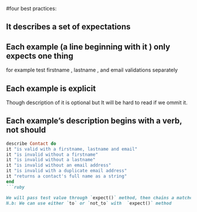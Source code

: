#four best practices:

## It describes a set of expectations

## Each example (a line beginning with it ) only expects one thing
for example test firstname , lastname , and email validations separately

## Each example is explicit
Though description of it is optional but It will be hard to read if we ommit it.

## Each example’s description begins with a verb, not should
```ruby
describe Contact do
it "is valid with a firstname, lastname and email"
it "is invalid without a firstname"
it "is invalid without a lastname"
it "is invalid without an email address"
it "is invalid with a duplicate email address"
it "returns a contact's full name as a string"
end
```ruby

We will pass test value through `expect()` method, then chains a matcher to it:
N.b: We can use either `to` or `not_to` with  `expect()` method

